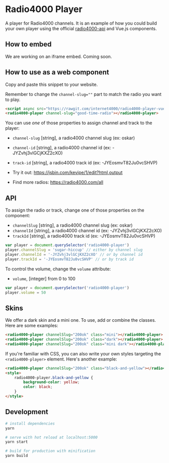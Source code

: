 # Radio4000 Player

A player for Radio4000 channels. It is an example of how you could build your own player using the official [radio4000-api](https://github.com/internet4000/radio4000-api) and Vue.js components.

## How to embed

We are working on an iframe embed. Coming soon.

## How to use as a web component

Copy and paste this snippet to your website.

Remember to change the `channel-slug=""` part to match the radio you want to play.

```html
<script async src="https://rawgit.com/internet4000/radio4000-player-vue/master/dist/radio4000-player.min.js"></script>
<radio4000-player channel-slug="good-time-radio"></radio4000-player>
```

You can use *one* of those properties to assign channel and track to the player:
- `channel-slug` [string], a radio4000 channel slug (ex: oskar)
- `channel-id` [string], a radio4000 channel id (ex: -JYZvhj3vlGCjKXZ2cXO)
- `track-id` [string], a radio4000 track id (ex: -JYEosmvT82Ju0vcSHVP)

- Try it out: https://jsbin.com/kevipe/1/edit?html,output
- Find more radios: https://radio4000.com/all

## API

To assign the radio or track, change one of those properties on the <radio4000-player> component:
- `channelSlug` [string], a radio4000 channel slug (ex: oskar)
- `channelId` [string], a radio4000 channel id (ex: -JYZvhj3vlGCjKXZ2cXO)
- `trackId` [string], a radio4000 track id (ex: -JYEosmvT82Ju0vcSHVP)

```js
var player = document.querySelector('radio4000-player')
player.channelSlug = 'sugar-hiccup' // either by channel slug
player.channelId = '-JYZvhj3vlGCjKXZ2cXO' // or by channel id
player.trackId = '-JYEosmvT82Ju0vcSHVP' // or by track id
```

To control the volume, change the `volume` attribute:
- `volume`, [integer] from 0 to 100

```js
var player = document.querySelector('radio4000-player')
player.volume = 50
```

## Skins

We offer a dark skin and a mini one. To use, add or combine the classes. Here are some examples:

```html
<radio4000-player channelSlug="200ok" class="mini"></radio4000-player>
<radio4000-player channelSlug="200ok" class="dark"></radio4000-player>
<radio4000-player channelSlug="200ok" class="mini dark"></radio4000-player>
```

If you're familiar with CSS, you can also write your own styles targeting the `<radio4000-player>` element. Here's another example:

```html
<radio4000-player channelSlug="200ok" class="black-and-yellow"></radio4000-player>
<style>
	radio4000-player.black-and-yellow {
		background-color: yellow;
		color: black;
	}
</style>
```

## Development

``` bash
# install dependencies
yarn

# serve with hot reload at localhost:5000
yarn start

# build for production with minification
yarn build
```

